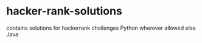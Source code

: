 # hacker-rank-solutions
contains solutions for hackerrank challenges 
Python wherever allowed else Java
